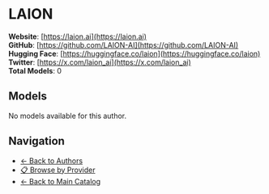 # LAION

**Website**: [https://laion.ai](https://laion.ai)  
**GitHub**: [https://github.com/LAION-AI](https://github.com/LAION-AI)  
**Hugging Face**: [https://huggingface.co/laion](https://huggingface.co/laion)  
**Twitter**: [https://x.com/laion_ai](https://x.com/laion_ai)  
**Total Models**: 0

## Models

No models available for this author.

## Navigation

- [← Back to Authors](../README.md)
- [📋 Browse by Provider](../../providers/README.md)
- [← Back to Main Catalog](../../README.md)
